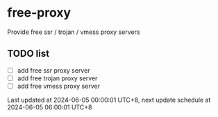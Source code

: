 
# free-proxy
Provide free ssr / trojan / vmess proxy servers


## TODO list
- [ ] add free ssr proxy server
- [ ] add free trojan proxy server
- [ ] add free vmess proxy server

Last updated at 2024-06-05 00:00:01 UTC+8, next update schedule at 2024-06-05 06:00:01 UTC+8


